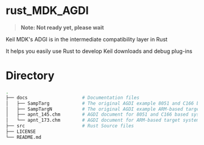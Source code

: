 # rust_MDK_AGDI

> **Note: Not ready yet, please wait**

Keil MDK's ADGI is in the intermediate compatibility layer in Rust

It helps you easily use Rust to develop Keil downloads and debug plug-ins

# Directory

```bash
.
├── docs                    # Documentation files
│   ├── SampTarg            # The original AGDI example 8051 and C166 based systems
│   ├── SampTargN           # The original AGDI example ARM-based target systems
│   ├── apnt_145.chm        # AGDI document for 8051 and C166 based systems
│   └── apnt_173.chm        # AGDI document for ARM-based target systems
├── src                     # Rust Source files
├── LICENSE
└── README.md
```
